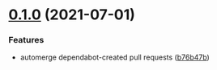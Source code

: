 # [0.1.0](https://github.com/amclin/dependabot-automerge/compare/v0.0.1...v0.1.0) (2021-07-01)


### Features

* automerge dependabot-created pull requests ([b76b47b](https://github.com/amclin/dependabot-automerge/commit/b76b47b006ddc54827a495976fc00ac7ddc209b7))
